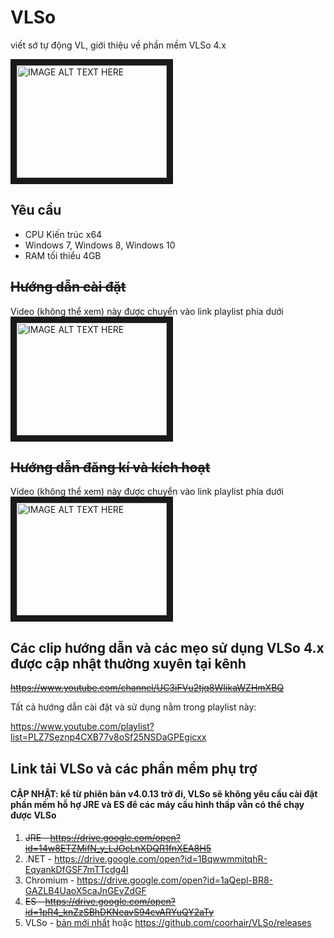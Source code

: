 # VLSo
viết sớ tự động VL, giới thiệu về phần mềm VLSo 4.x

<a href="http://www.youtube.com/watch?feature=player_embedded&v=dnwT0WXoV0g
" target="_blank"><img src="http://img.youtube.com/vi/dnwT0WXoV0g/0.jpg" 
alt="IMAGE ALT TEXT HERE" width="240" height="180" border="10" /></a>

## Yêu cầu
- CPU Kiến trúc x64
- Windows 7, Windows 8, Windows 10
- RAM tối thiểu 4GB

## <del>Hướng dẫn cài đặt</del>
Video (không thể xem) này được chuyển vào link playlist phía dưới
<br />
<a href="http://www.youtube.com/watch?feature=player_embedded&v=m_-e8Duj3Bc
" target="_blank"><img src="http://img.youtube.com/vi/m_-e8Duj3Bc/0.jpg" 
alt="IMAGE ALT TEXT HERE" width="240" height="180" border="10" /></a>

## <del>Hướng dẫn đăng kí và kích hoạt</del>
Video (không thể xem) này được chuyển vào link playlist phía dưới
<br />
<a href="http://www.youtube.com/watch?feature=player_embedded&v=D77035MBHq4
" target="_blank"><img src="http://img.youtube.com/vi/D77035MBHq4/0.jpg" 
alt="IMAGE ALT TEXT HERE" width="240" height="180" border="10" /></a>

## Các clip hướng dẫn và các mẹo sử dụng VLSo 4.x được cập nhật thường xuyên tại kênh
<del>https://www.youtube.com/channel/UC3iFVu2tjq8WIikaWZHmXBQ</del>

Tất cả hướng dẫn cài đặt và sử dụng nằm trong playlist này:

https://www.youtube.com/playlist?list=PLZ7Seznp4CXB77v8oSf25NSDaGPEgicxx

## Link tải VLSo và các phần mềm phụ trợ

#### CẬP NHẬT: kể từ phiên bản v4.0.13 trở đi, VLSo sẽ không yêu cầu cài đặt phần mềm hỗ hợ JRE và ES để các máy cấu hình thấp vẫn có thể chạy được VLSo

1. <del>JRE - https://drive.google.com/open?id=14w8ETZMifN_y_LJOcLnXDQR1fnXEA8H5</del>
2. .NET - https://drive.google.com/open?id=1BqwwmmjtqhR-EqyankDfGSF7mTTcdg4l
3. Chromium - https://drive.google.com/open?id=1aQepl-BR8-GAZLB4UaoX5caJnGEvZdGF
4. <del>ES - https://drive.google.com/open?id=1pR4_knZzSBhDKNeavS94cvARYuQY2aTy</del>
5. VLSo - <a href="https://github.com/coorhair/VLSo/releases/download/v4.0.23/vls-setup-4.0.23.exe">bản mới nhất</a> hoặc https://github.com/coorhair/VLSo/releases
